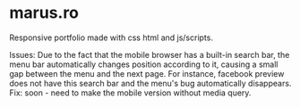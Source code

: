 # marus.ro
Responsive portfolio made with css html and js/scripts.

Issues: Due to the fact that the mobile browser has a built-in search bar, the menu bar automatically changes position according to it, causing a small gap between the menu and the next page. For instance, facebook preview does not have this search bar and the menu's bug automatically disappears.
Fix: soon - need to make the mobile version without media query.
